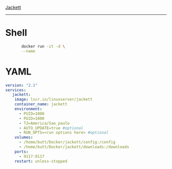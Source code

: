 
[Jackett](https://www.duckdns.org/)
		
----

# Shell				
```bash	
	   docker run -it -d \
	   --name 					
```							
# YAML							
```yaml						
version: "2.1"
services:
   jackett:
    image: lscr.io/linuxserver/jackett
    container_name: jackett
    environment:
      - PUID=1000
      - PGID=1000
      - TZ=America/Sao_paulo
      - AUTO_UPDATE=true #optional
      - RUN_OPTS=<run options here> #optional
    volumes:
      - /home/butt/Docker/jackett/config:/config
      - /home/butt/Docker/jackett/downloads:/downloads
    ports:
      - 9117:9117
    restart: unless-stopped					
```							
						

